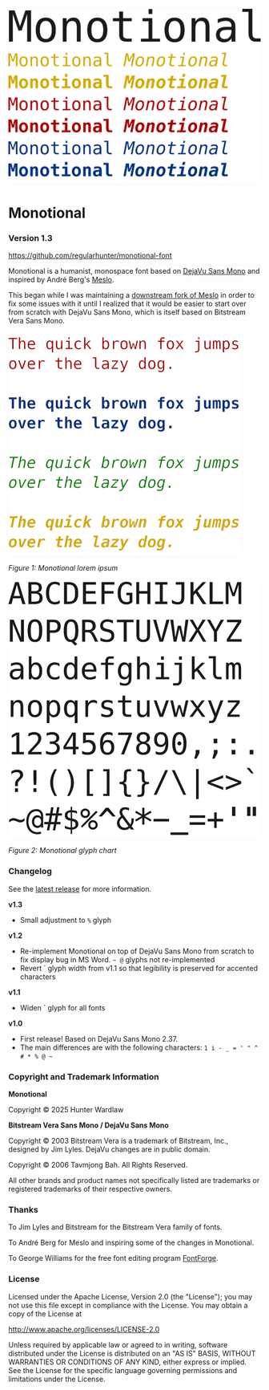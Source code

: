 ![Typeface graphic](doc/monotional.png)

# Monotional

### Version 1.3

https://github.com/regularhunter/monotional-font

Monotional is a humanist, monospace font based on 
[DejaVu Sans Mono](https://github.com/dejavu-fonts/dejavu-fonts) and 
inspired by André Berg's [Meslo](https://github.com/andreberg/Meslo-Font).

This began while I was maintaining a 
[downstream fork of Meslo](https://github.com/regularhunter/Meslo-Font/) 
in order to fix some issues with it until I realized that it would be easier to 
start over from scratch with DejaVu Sans Mono, which is itself based on 
Bitstream Vera Sans Mono.

![Ipsum lorem](doc/monotional-ipsumlorem.png)

*Figure 1: Monotional lorem ipsum*

![Glyphs](doc/monotional-glyphs.png)

*Figure 2: Monotional glyph chart*

### Changelog

See the [latest release](https://github.com/regularhunter/monotional-font/releases) 
for more information.


**v1.3**

 * Small adjustment to ` % ` glyph

**v1.2**

 * Re-implement Monotional on top of DejaVu Sans Mono from scratch to 
fix display bug in MS Word. ` ~ @ ` glyphs not re-implemented
 * Revert \` glyph width from v1.1 so that legibility is preserved for accented 
characters

**v1.1**

 * Widen \` glyph for all fonts

**v1.0**

 * First release! Based on DejaVu Sans Mono 2.37.
 * The main differences are with the following characters: ` 1 i - _ = ' " ^ # * % @ ~ `

### Copyright and Trademark Information

**Monotional**

Copyright © 2025 Hunter Wardlaw

**Bitstream Vera Sans Mono / DejaVu Sans Mono**

Copyright © 2003 Bitstream Vera is a trademark of Bitstream, Inc., designed by Jim Lyles.
DejaVu changes are in public domain.

Copyright © 2006 Tavmjong Bah. All Rights Reserved.

All other brands and product names not specifically listed are trademarks or
registered trademarks of their respective owners.

### Thanks

To Jim Lyles and Bitstream for the Bitstream Vera family of fonts.

To André Berg for Meslo and inspiring some of the changes in Monotional.

To George Williams for the free font editing program 
[FontForge](http://fontforge.org).

### License

Licensed under the Apache License, Version 2.0 (the "License");
you may not use this file except in compliance with the License.
You may obtain a copy of the License at

http://www.apache.org/licenses/LICENSE-2.0

Unless required by applicable law or agreed to in writing, software
distributed under the License is distributed on an "AS IS" BASIS,
WITHOUT WARRANTIES OR CONDITIONS OF ANY KIND, either express or implied.
See the License for the specific language governing permissions and
limitations under the License.


